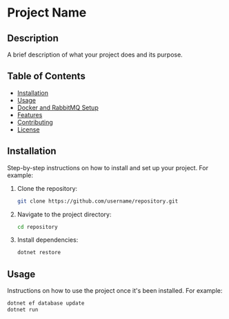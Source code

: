 # Project Name

## Description

A brief description of what your project does and its purpose.

## Table of Contents

- [Installation](#installation)
- [Usage](#usage)
- [Docker and RabbitMQ Setup](#docker-and-rabbitmq-setup)
- [Features](#features)
- [Contributing](#contributing)
- [License](#license)

## Installation

Step-by-step instructions on how to install and set up your project. For example:

1. Clone the repository:
   ```bash
   git clone https://github.com/username/repository.git
   ```
2. Navigate to the project directory:
   ```bash
   cd repository
   ```
3. Install dependencies:
   ```bash
   dotnet restore
   ```

## Usage

Instructions on how to use the project once it's been installed. For example:

```bash
dotnet ef database update
dotnet run
```
